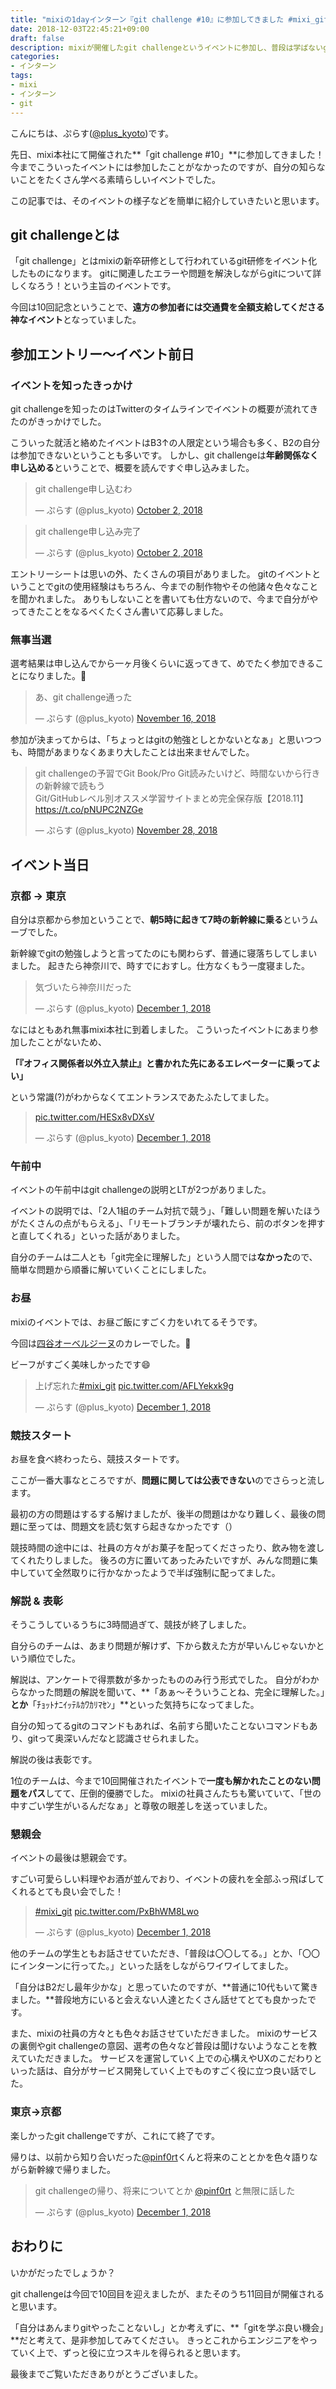 ```yaml
---
title: "mixiの1dayインターン『git challenge #10』に参加してきました #mixi_git"
date: 2018-12-03T22:45:21+09:00
draft: false
description: mixiが開催したgit challengeというイベントに参加し、普段は学ばないgitの奥深い機能などを知ることができました。
categories:
- インターン
tags:
- mixi
- インターン
- git
---
```


こんにちは、ぷらす([@plus_kyoto](https://twitter.com/plus_kyoto))です。

先日、mixi本社にて開催された**「git challenge #10」**に参加してきました！
今までこういったイベントには参加したことがなかったのですが、自分の知らないことをたくさん学べる素晴らしいイベントでした。

この記事では、そのイベントの様子などを簡単に紹介していきたいと思います。


<!--more-->


## git challengeとは
「git challenge」とはmixiの新卒研修として行われているgit研修をイベント化したものになります。
gitに関連したエラーや問題を解決しながらgitについて詳しくなろう！という主旨のイベントです。

今回は10回記念ということで、**遠方の参加者には交通費を全額支給してくださる神なイベント**となっていました。

## 参加エントリー〜イベント前日

### イベントを知ったきっかけ

git challengeを知ったのはTwitterのタイムラインでイベントの概要が流れてきたのがきっかけでした。

こういった就活と絡めたイベントはB3↑の人限定という場合も多く、B2の自分は参加できないということも多いです。
しかし、git challengeは**年齢関係なく申し込める**ということで、概要を読んですぐ申し込みました。


<blockquote class="twitter-tweet"><p lang="ja" dir="ltr">git challenge申し込むわ</p>&mdash; ぷらす (@plus_kyoto) <a href="https://twitter.com/plus_kyoto/status/1047059015509921792?ref_src=twsrc%5Etfw">October 2, 2018</a></blockquote> <script async src="https://platform.twitter.com/widgets.js" charset="utf-8"></script>


<blockquote class="twitter-tweet"><p lang="ja" dir="ltr">git challenge申し込み完了</p>&mdash; ぷらす (@plus_kyoto) <a href="https://twitter.com/plus_kyoto/status/1047091695014227968?ref_src=twsrc%5Etfw">October 2, 2018</a></blockquote> <script async src="https://platform.twitter.com/widgets.js" charset="utf-8"></script>


エントリーシートは思いの外、たくさんの項目がありました。
gitのイベントということでgitの使用経験はもちろん、今までの制作物やその他諸々色々なことを聞かれました。
ありもしないことを書いても仕方ないので、今まで自分がやってきたことをなるべくたくさん書いて応募しました。

### 無事当選

選考結果は申し込んでから一ヶ月後くらいに返ってきて、めでたく参加できることになりました。🎉

<blockquote class="twitter-tweet"><p lang="ja" dir="ltr">あ、git challenge通った</p>&mdash; ぷらす (@plus_kyoto) <a href="https://twitter.com/plus_kyoto/status/1063249974983450626?ref_src=twsrc%5Etfw">November 16, 2018</a></blockquote> <script async src="https://platform.twitter.com/widgets.js" charset="utf-8"></script>

参加が決まってからは、「ちょっとはgitの勉強としとかないとなぁ」と思いつつも、時間があまりなくあまり大したことは出来ませんでした。

<blockquote class="twitter-tweet"><p lang="ja" dir="ltr">git challengeの予習でGit Book/Pro Git読みたいけど、時間ないから行きの新幹線で読もう<br>Git/GitHubレベル別オススメ学習サイトまとめ完全保存版【2018.11】 <a href="https://t.co/pNUPC2NZGe">https://t.co/pNUPC2NZGe</a></p>&mdash; ぷらす (@plus_kyoto) <a href="https://twitter.com/plus_kyoto/status/1067605592435347456?ref_src=twsrc%5Etfw">November 28, 2018</a></blockquote> <script async src="https://platform.twitter.com/widgets.js" charset="utf-8"></script>


## イベント当日

### 京都 → 東京

自分は京都から参加ということで、**朝5時に起きて7時の新幹線に乗る**というムーブでした。

新幹線でgitの勉強しようと言ってたのにも関わらず、普通に寝落ちしてしまいました。
起きたら神奈川で、時すでにおすし。仕方なくもう一度寝ました。

<blockquote class="twitter-tweet"><p lang="ja" dir="ltr">気づいたら神奈川だった</p>&mdash; ぷらす (@plus_kyoto) <a href="https://twitter.com/plus_kyoto/status/1068657196123078657?ref_src=twsrc%5Etfw">December 1, 2018</a></blockquote> <script async src="https://platform.twitter.com/widgets.js" charset="utf-8"></script>


なにはともあれ無事mixi本社に到着しました。
こういったイベントにあまり参加したことがないため、

**「『オフィス関係者以外立入禁止』と書かれた先にあるエレベーターに乗ってよい」**

という常識(?)がわからなくてエントランスであたふたしてました。


<blockquote class="twitter-tweet"><p lang="und" dir="ltr"><a href="https://t.co/HESx8vDXsV">pic.twitter.com/HESx8vDXsV</a></p>&mdash; ぷらす (@plus_kyoto) <a href="https://twitter.com/plus_kyoto/status/1068681666678337537?ref_src=twsrc%5Etfw">December 1, 2018</a></blockquote> <script async src="https://platform.twitter.com/widgets.js" charset="utf-8"></script>


### 午前中

イベントの午前中はgit challengeの説明とLTが2つがありました。

イベントの説明では、「2人1組のチーム対抗で競う」、「難しい問題を解いたほうがたくさんの点がもらえる」、「リモートブランチが壊れたら、前のボタンを押すと直してくれる」といった話がありました。

自分のチームは二人とも「git完全に理解した」という人間では**なかった**ので、簡単な問題から順番に解いていくことにしました。


### お昼

mixiのイベントでは、お昼ご飯にすごく力をいれてるそうです。

今回は[四谷オーベルジーヌ](http://www.aubergine.co.jp)のカレーでした。🍛

ビーフがすごく美味しかったです😄

<blockquote class="twitter-tweet"><p lang="ja" dir="ltr">上げ忘れた<a href="https://twitter.com/hashtag/mixi_git?src=hash&amp;ref_src=twsrc%5Etfw">#mixi_git</a> <a href="https://t.co/AFLYekxk9g">pic.twitter.com/AFLYekxk9g</a></p>&mdash; ぷらす (@plus_kyoto) <a href="https://twitter.com/plus_kyoto/status/1068719007358808064?ref_src=twsrc%5Etfw">December 1, 2018</a></blockquote> <script async src="https://platform.twitter.com/widgets.js" charset="utf-8"></script>


### 競技スタート
お昼を食べ終わったら、競技スタートです。

ここが一番大事なところですが、**問題に関しては公表できない**のでさらっと流します。

最初の方の問題はするする解けましたが、後半の問題はかなり難しく、最後の問題に至っては、問題文を読む気すら起きなかったです（）


競技時間の途中には、社員の方々がお菓子を配ってくださったり、飲み物を渡してくれたりしました。
後ろの方に置いてあったみたいですが、みんな問題に集中していて全然取りに行かなかったようで半ば強制に配ってました。


### 解説 & 表彰

そうこうしているうちに3時間過ぎて、競技が終了しました。

自分らのチームは、あまり問題が解けず、下から数えた方が早いんじゃないかという順位でした。

解説は、アンケートで得票数が多かったもののみ行う形式でした。
自分がわからなかった問題の解説を聞いて、**「あぁ〜そういうことね、完全に理解した。」**とか**「ﾁｮｯﾄﾅﾆｲｯﾃﾙｶﾜｶﾘﾏｾﾝ」**といった気持ちになってました。

自分の知ってるgitのコマンドもあれば、名前すら聞いたことないコマンドもあり、gitって奥深いんだなと認識させられました。


解説の後は表彰です。

1位のチームは、今まで10回開催されたイベントで**一度も解かれたことのない問題をパス**してて、圧倒的優勝でした。
mixiの社員さんたちも驚いていて、「世の中すごい学生がいるんだなぁ」と尊敬の眼差しを送っていました。


### 懇親会

イベントの最後は懇親会です。

すごい可愛らしい料理やお酒が並んでおり、イベントの疲れを全部ふっ飛ばしてくれるとても良い会でした！


<blockquote class="twitter-tweet"><p lang="und" dir="ltr"><a href="https://twitter.com/hashtag/mixi_git?src=hash&amp;ref_src=twsrc%5Etfw">#mixi_git</a> <a href="https://t.co/PxBhWM8Lwo">pic.twitter.com/PxBhWM8Lwo</a></p>&mdash; ぷらす (@plus_kyoto) <a href="https://twitter.com/plus_kyoto/status/1068793322225844224?ref_src=twsrc%5Etfw">December 1, 2018</a></blockquote> <script async src="https://platform.twitter.com/widgets.js" charset="utf-8"></script>


他のチームの学生ともお話させていただき、「普段は〇〇してる。」とか、「〇〇にインターンに行ってた。」といった話をしながらワイワイしてました。

「自分はB2だし最年少かな」と思っていたのですが、**普通に10代もいて驚きました。**普段地方にいると会えない人達とたくさん話せてとても良かったです。

また、mixiの社員の方々とも色々お話させていただきました。
mixiのサービスの裏側やgit challengeの意図、選考の色々など普段は聞けないようなことを教えていただきました。
サービスを運営していく上での心構えやUXのこだわりといった話は、自分がサービス開発していく上でものすごく役に立つ良い話でした。


### 東京→京都

楽しかったgit challengeですが、これにて終了です。

帰りは、以前から知り合いだった[@pinf0rt](https://twitter.com/pinf0rt)くんと将来のこととかを色々語りながら新幹線で帰りました。


<blockquote class="twitter-tweet"><p lang="ja" dir="ltr">git challengeの帰り、将来についてとか <a href="https://twitter.com/pinf0rt?ref_src=twsrc%5Etfw">@pinf0rt</a> と無限に話した</p>&mdash; ぷらす (@plus_kyoto) <a href="https://twitter.com/plus_kyoto/status/1068868964313260032?ref_src=twsrc%5Etfw">December 1, 2018</a></blockquote> <script async src="https://platform.twitter.com/widgets.js" charset="utf-8"></script>


## おわりに
いかがだったでしょうか？

git challengeは今回で10回目を迎えましたが、またそのうち11回目が開催されると思います。

「自分はあんまりgitやったことないし」とか考えずに、**「gitを学ぶ良い機会」**だと考えて、是非参加してみてください。
きっとこれからエンジニアをやっていく上で、ずっと役に立つスキルを得られると思います。


最後までご覧いただきありがとうございました。
